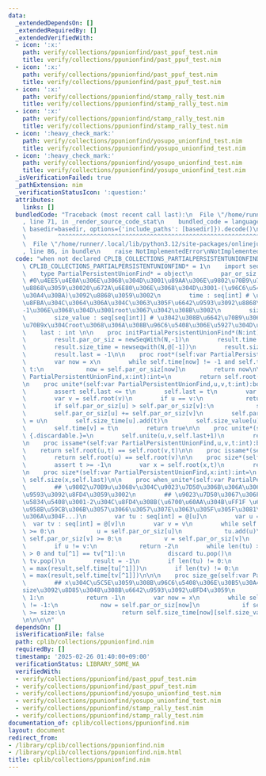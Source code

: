 ```yaml
---
data:
  _extendedDependsOn: []
  _extendedRequiredBy: []
  _extendedVerifiedWith:
  - icon: ':x:'
    path: verify/collections/ppunionfind/past_ppuf_test.nim
    title: verify/collections/ppunionfind/past_ppuf_test.nim
  - icon: ':x:'
    path: verify/collections/ppunionfind/past_ppuf_test.nim
    title: verify/collections/ppunionfind/past_ppuf_test.nim
  - icon: ':x:'
    path: verify/collections/ppunionfind/stamp_rally_test.nim
    title: verify/collections/ppunionfind/stamp_rally_test.nim
  - icon: ':x:'
    path: verify/collections/ppunionfind/stamp_rally_test.nim
    title: verify/collections/ppunionfind/stamp_rally_test.nim
  - icon: ':heavy_check_mark:'
    path: verify/collections/ppunionfind/yosupo_unionfind_test.nim
    title: verify/collections/ppunionfind/yosupo_unionfind_test.nim
  - icon: ':heavy_check_mark:'
    path: verify/collections/ppunionfind/yosupo_unionfind_test.nim
    title: verify/collections/ppunionfind/yosupo_unionfind_test.nim
  _isVerificationFailed: true
  _pathExtension: nim
  _verificationStatusIcon: ':question:'
  attributes:
    links: []
  bundledCode: "Traceback (most recent call last):\n  File \"/home/runner/.local/lib/python3.12/site-packages/onlinejudge_verify/documentation/build.py\"\
    , line 71, in _render_source_code_stat\n    bundled_code = language.bundle(stat.path,\
    \ basedir=basedir, options={'include_paths': [basedir]}).decode()\n          \
    \         ^^^^^^^^^^^^^^^^^^^^^^^^^^^^^^^^^^^^^^^^^^^^^^^^^^^^^^^^^^^^^^^^^^^^^^^^^^^^^^^^^\n\
    \  File \"/home/runner/.local/lib/python3.12/site-packages/onlinejudge_verify/languages/nim.py\"\
    , line 86, in bundle\n    raise NotImplementedError\nNotImplementedError\n"
  code: "when not declared CPLIB_COLLECTIONS_PARTIALPERSISTENTUNIONFIND:\n    const\
    \ CPLIB_COLLECTIONS_PARTIALPERSISTENTUNIONFIND* = 1\n    import sequtils,algorithm\n\
    \    type PartialPersistentUnionFind* = object\n        par_or_siz : seq[int]\
    \ #0\u4EE5\u4E0A\u306E\u3068\u304D\u3001\u89AA\u306E\u9802\u70B9\u756A\u53F7\u3092\
    \u8868\u3059\u30020\u672A\u6E80\u306E\u3068\u304D\u3001-(\u96C6\u5408\u306E\u30B5\
    \u30A4\u30BA)\u3092\u8868\u3059\u3002\n        time : seq[int] # \u89AA\u3068\u306E\
    \u8FBA\u304C\u3064\u306A\u304C\u3063\u305F\u6642\u9593\u3092\u8868\u3059\u3002\
    -1\u306E\u3068\u304D\u3001root\u3067\u3042\u308B\u3002\n        size_time : seq[seq[int]]\n\
    \        size_value : seq[seq[int]] # \u3042\u308B\u6642\u70B9\u3067\u306E\u9802\
    \u70B9x\u304Croot\u3068\u306A\u308B\u96C6\u5408\u306E\u5927\u304D\u3055\n    \
    \    last : int \n\n    proc initPartialPersistentUnionFind*(N:int): PartialPersistentUnionFind=\n\
    \        result.par_or_siz = newSeqWith(N,-1)\n        result.time = newseqwith(N,-1)\n\
    \        result.size_time = newseqwith(N,@[-1])\n        result.size_value = newseqwith(N,@[1])\n\
    \        result.last = -1\n\n    proc root*(self:var PartialPersistentUnionFind,x:int,t:int):int=\n\
    \        var now = x\n        while self.time[now] != -1 and self.time[now] <=\
    \ t:\n            now = self.par_or_siz[now]\n        return now\n\n    proc root*(self:var\
    \ PartialPersistentUnionFind,x:int):int=\n        return self.root(x,self.last)\n\
    \n    proc unite*(self:var PartialPersistentUnionFind,u,v,t:int):bool {.discardable.}=\n\
    \        assert self.last <= t\n        self.last = t\n        var u = self.root(u)\n\
    \        var v = self.root(v)\n        if u == v:\n            return false\n\
    \        if self.par_or_siz[u] > self.par_or_siz[v]:\n            swap(u,v)\n\
    \        self.par_or_siz[u] += self.par_or_siz[v]\n        self.par_or_siz[v]\
    \ = u\n        self.size_time[u].add(t)\n        self.size_value[u].add(-self.par_or_siz[u])\n\
    \        self.time[v] = t\n        return true\n\n    proc unite*(self:var PartialPersistentUnionFind,u,v:int):int\
    \ {.discardable.}=\n        self.unite(u,v,self.last+1)\n        return self.last\n\
    \n    proc issame*(self:var PartialPersistentUnionFind,u,v,t:int):bool=\n    \
    \    return self.root(u,t) == self.root(v,t)\n\n    proc issame*(self:var PartialPersistentUnionFind,u,v:int):bool=\n\
    \        return self.root(u) == self.root(v)\n\n    proc size*(self:var PartialPersistentUnionFind,x,t:int):int=\n\
    \        assert t >= -1\n        var x = self.root(x,t)\n        return self.size_value[x][self.size_time[x].upperBound(t)-1]\n\
    \n    proc size*(self:var PartialPersistentUnionFind,x:int):int=\n        return\
    \ self.size(x,self.last)\n\n    proc when_unite*(self:var PartialPersistentUnionFind,u,v:int):int=\n\
    \        ## \u9802\u70B9u\u3068v\u304C\u9023\u7D50\u306B\u306A\u3063\u305F\u6642\
    \u9593\u3092\u8FD4\u3059\u3002\n        ## \u9023\u7D50\u3067\u306F\u306A\u3044\
    \u5834\u5408\u3001-2\u304C\u8FD4\u308B(\u6700\u60AA\u304B\uFF1F \u6642\u523B-1\u3092\
    \u958B\u59CB\u306B\u3057\u3066\u3057\u307E\u3063\u305F\u305F\u3081\u4ED5\u65B9\
    \u306A\u304F...)\n        var tu : seq[int] = @[u]\n        var u = u\n      \
    \  var tv : seq[int] = @[v]\n        var v = v\n        while self.par_or_siz[u]\
    \ >= 0:\n            u = self.par_or_siz[u]\n            tu.add(u)\n        while\
    \ self.par_or_siz[v] >= 0:\n            v = self.par_or_siz[v]\n            tv.add(v)\n\
    \        if u != v:\n            return -2\n        while len(tu) > 0 and len(tv)\
    \ > 0 and tu[^1] == tv[^1]:\n            discard tu.pop()\n            discard\
    \ tv.pop()\n        result = -1\n        if len(tu) != 0:\n            result\
    \ = max(result,self.time[tu[^1]])\n        if len(tv) != 0:\n            result\
    \ = max(result,self.time[tv[^1]])\n\n\n    proc size_ge(self:var PartialPersistentUnionFind,x,size:int):int=\n\
    \        ## x\u304C\u5C5E\u3059\u308B\u96C6\u5408\u306E\u30B5\u30A4\u30BA\u304C\
    size\u3092\u8D85\u3048\u308B\u6642\u9593\u3092\u8FD4\u3059\n        if size <=\
    \ 1:\n            return -1\n        var now = x\n        while self.time[now]\
    \ != -1:\n            now = self.par_or_siz[now]\n            if self.size_value[now][^1]\
    \ >= size:\n                return self.size_time[now][self.size_value[now].lowerBound(size)]\n\
    \n\n\n\n"
  dependsOn: []
  isVerificationFile: false
  path: cplib/collections/ppunionfind.nim
  requiredBy: []
  timestamp: '2025-02-26 01:40:00+09:00'
  verificationStatus: LIBRARY_SOME_WA
  verifiedWith:
  - verify/collections/ppunionfind/past_ppuf_test.nim
  - verify/collections/ppunionfind/past_ppuf_test.nim
  - verify/collections/ppunionfind/yosupo_unionfind_test.nim
  - verify/collections/ppunionfind/yosupo_unionfind_test.nim
  - verify/collections/ppunionfind/stamp_rally_test.nim
  - verify/collections/ppunionfind/stamp_rally_test.nim
documentation_of: cplib/collections/ppunionfind.nim
layout: document
redirect_from:
- /library/cplib/collections/ppunionfind.nim
- /library/cplib/collections/ppunionfind.nim.html
title: cplib/collections/ppunionfind.nim
---
```


